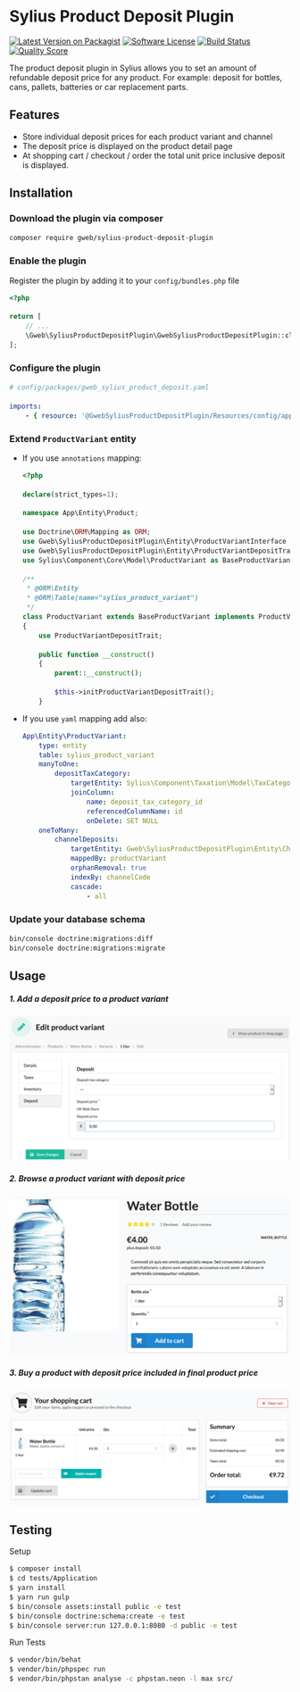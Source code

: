 # Sylius Product Deposit Plugin

[![Latest Version on Packagist][ico-version]][link-packagist]
[![Software License][ico-license]](LICENSE)
[![Build Status][ico-travis]][link-travis]
[![Quality Score][ico-code-quality]][link-code-quality]

The product deposit plugin in Sylius allows you to set an amount of refundable deposit price for any product. 
For example: deposit for bottles, cans, pallets, batteries or car replacement parts.

## Features
 * Store individual deposit prices for each product variant and channel
 * The deposit price is displayed on the product detail page
 * At shopping cart / checkout / order the total unit price inclusive deposit is displayed.

## Installation

### Download the plugin via composer
```bash
composer require gweb/sylius-product-deposit-plugin
```

### Enable the plugin
Register the plugin by adding it to your `config/bundles.php` file

```php
<?php

return [
    // ...
    \Gweb\SyliusProductDepositPlugin\GwebSyliusProductDepositPlugin::class => ['all' => true],
];
```

### Configure the plugin

```yaml
# config/packages/gweb_sylius_product_deposit.yaml

imports:
    - { resource: '@GwebSyliusProductDepositPlugin/Resources/config/app/config.yml'}
```

### Extend `ProductVariant` entity

- If you use `annotations` mapping:

    ```php
    <?php

    declare(strict_types=1);

    namespace App\Entity\Product;

    use Doctrine\ORM\Mapping as ORM;
    use Gweb\SyliusProductDepositPlugin\Entity\ProductVariantInterface as ProductVariantDepositInterface;
    use Gweb\SyliusProductDepositPlugin\Entity\ProductVariantDepositTrait;
    use Sylius\Component\Core\Model\ProductVariant as BaseProductVariant;

    /**
     * @ORM\Entity
     * @ORM\Table(name="sylius_product_variant")
     */
    class ProductVariant extends BaseProductVariant implements ProductVariantDepositInterface
    {
        use ProductVariantDepositTrait;

        public function __construct()
        {
            parent::__construct();

            $this->initProductVariantDepositTrait();
        }
    ```

- If you use `yaml` mapping add also:

    ```yaml
    App\Entity\ProductVariant:
        type: entity
        table: sylius_product_variant
        manyToOne:
            depositTaxCategory:
                targetEntity: Sylius\Component\Taxation\Model\TaxCategoryInterface
                joinColumn:
                    name: deposit_tax_category_id
                    referencedColumnName: id
                    onDelete: SET NULL
        oneToMany:
            channelDeposits:
                targetEntity: Gweb\SyliusProductDepositPlugin\Entity\ChannelDepositInterface
                mappedBy: productVariant
                orphanRemoval: true
                indexBy: channelCode
                cascade:
                    - all
    ```

### Update your database schema

```bash
bin/console doctrine:migrations:diff
bin/console doctrine:migrations:migrate
```

## Usage

##### 1. Add a deposit price to a product variant
![Screenshot manage product variant deposit price](docs/images/manage_product_variant_deposit.png)

##### 2. Browse a product variant with deposit price
![Screenshot product details with deposit](docs/images/product_details.png)

##### 3. Buy a product with deposit price included in final product price
![Screenshot shopping cart with deposit](docs/images/shopping_cart.png)

## Testing

Setup
```bash
$ composer install
$ cd tests/Application
$ yarn install
$ yarn run gulp
$ bin/console assets:install public -e test
$ bin/console doctrine:schema:create -e test
$ bin/console server:run 127.0.0.1:8080 -d public -e test
```

Run Tests
```bash
$ vendor/bin/behat
$ vendor/bin/phpspec run
$ vendor/bin/phpstan analyse -c phpstan.neon -l max src/
```

[ico-version]: https://img.shields.io/packagist/v/gweb/gweb-product-deposit-plugin.svg?style=flat-square
[ico-license]: https://img.shields.io/badge/license-MIT-brightgreen.svg?style=flat-square
[ico-travis]: https://img.shields.io/travis/gewebe/SyliusProductDepositPlugin/master.svg?style=flat-square
[ico-code-quality]: https://img.shields.io/scrutinizer/g/gewebe/SyliusProductDepositPlugin.svg?style=flat-square

[link-packagist]: https://packagist.org/packages/gweb/sylius-brand-plugin
[link-travis]: https://travis-ci.org/gewebe/SyliusProductDepositPlugin
[link-code-quality]: https://scrutinizer-ci.com/g/gewebe/SyliusProductDepositPlugin
